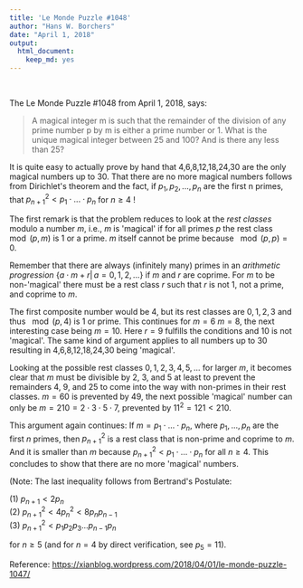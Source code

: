 ```yaml
---
title: 'Le Monde Puzzle #1048'
author: "Hans W. Borchers"
date: "April 1, 2018"
output: 
  html_document: 
    keep_md: yes
---
```


&nbsp;

The Le Monde Puzzle #1048 from April 1, 2018, says:

> A magical integer m is such that the remainder of the division 
> of any prime number p by m is either a prime number or 1. What 
> is the unique magical integer between 25 and 100? And is there 
> any less than 25?

It is quite easy to actually prove by hand that 4,6,8,12,18,24,30 are the only magical numbers up to 30. That there are no more magical numbers follows from Dirichlet's theorem and the fact, if $p_1, p_2, ..., p_n$ are the first n primes, that 
$p_{n+1}^2 < p_1 \cdot ... \cdot p_n$ for $n \ge 4$ !

The first remark is that the problem reduces to look at the *rest classes* modulo a number $m$, i.e., $m$ is 'magical' if for all primes $p$ the rest class $\mod(p, m)$ is 1 or a prime. $m$ itself cannot be prime because $\mod(p, p) = 0$.

Remember that there are always (infinitely many) primes in an *arithmetic progression* $\{a \cdot m + r | \, a = 0, 1, 2, ...\}$ if $m$ and $r$ are coprime. For $m$ to be non-'magical' there must be a rest class $r$ such that $r$ is not 1, not a prime, and coprime to $m$.

The first composite number would be 4, but its rest classes are $0, 1, 2, 3$ and thus $\mod(p, 4)$ is 1 or prime. This continues for $m = 6$ $m = 8$, the next interesting case being $m = 10$. Here $r = 9$ fulfills the conditions and 10 is not 'magical'. The same kind of argument applies to all numbers up to 30 resulting in 4,6,8,12,18,24,30 being 'magical'.

Looking at the possible rest classes $0, 1, 2, 3, 4, 5, ...$ for larger $m$, it becomes clear that $m$ must be divisible by 2, 3, and 5 at least to prevent the remainders 4, 9, and 25 to come into the way with non-primes in their rest classes. $m = 60$ is prevented by 49, the next possible 'magical' number can only be $m = 210 = 2 \cdot 3 \cdot 5 \cdot 7$, prevented by $11^2 = 121 < 210$.

This argument again continues: If $m = p_1 \cdot ... \cdot p_n$, where $p_1, ..., p_n$ are the first $n$ primes, then $p_{n+1}^2$ is a rest class that is non-prime and coprime to $m$. And it is smaller than $m$ because $p_{n+1}^2 < p_1 \cdot ... \cdot p_n$ for all $n \ge 4$. This concludes to show that there are no more 'magical' numbers.

(Note: The last inequality follows from Bertrand's Postulate:

(1) $p_{n+1}< 2 p_n$  
(2) $p_{n+1}^2 < 4 p_n^2 < 8 p_n p_{n-1}$  
(3) $p_{n+1}^2 < p_1 p_2 p_3 ... p_{n-1} p_n$

for $n \ge 5$ (and for $n = 4$ by direct verification, see $p_5 = 11$).

Reference: https://xianblog.wordpress.com/2018/04/01/le-monde-puzzle-1047/
